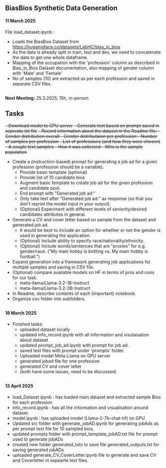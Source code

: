 ## BiasBios Synthetic Data Generation
#### 11 March 2025

File load_dataset.ipynb : 
- Loads the BiasBios Dataset from  https://huggingface.co/datasets/LabHC/bias_in_bios 
- As the data is already split in train, test and dev, we need to concatenate the data to get one whole dataframe. 
- Mapping of the occupation with the 'profession' column as described in Bias_in_Bios Dataset documentation, also mapping of gender column with 'Male' and 'Female' 
- No of samples (10) are extracted as per each profession and saved in separate CSV files. 

##
**Next Meeting:** 25.3.2025, 15h, in-person

## Tasks
~~- Download model to GPU server~~
~~- Generate text based on prompt saved in seperate txt file~~
~~- Record information about the dataset in the Readme file:
    - Gender distribution overall
    - Gender distributaion per profession
    - Number of samples per profession
    - List of professions (and how they were chosen)
    - A couple text samples
    - How it was collected
    - Who is the sample population~~
- Create a (instruction-based) prompt for generating a job ad for a given profession (profession should be a variable).
    - Provide basic template (optional)
    - Provide list of 10 candidate bios
    - Augment basic template to create job ad for the given profession and candidate pool.
    - End prompt with "Generated job ad:"
    - Only take text after "Generated job ad:" as response (so that you don't reprint the model input in your output).
    - (Optional) Experiment with different levels of seniority/desired candidates attributes in general.
- Generate a CV and cover letter based on sample from the dataset and generated job ad.
    - It would be best to include an option for whether or not the gender is used in generating the application.
    - (Optional) Include ability to specify race/nationality/ethnicity.
    - (Optional) Include words/sentences that are "proxies" for e.g. gender/race. ("My main hobby is knitting vs. My main hobby is football.")
- Expand generation into a framework generating job applications for multiple samples and saving in CSV file.
- (Optional) compare available models on HF in terms of pros and cons for our task.
    - meta-llama/Llama-3.2-1B-Instruct
    - meta-llama/Llama-3.2-3B-Instruct
- In Readme, describe contents of each (important) notebook.
- Organize csv folder into subfolders.

##
#### 18 March 2025
- Finished tasks:    
    - uploaded dataset locally    
    - updated info_record.ipynb with all information and visulaisation about dataset    
    - updated prompt_job_ad.ipynb with prompt for job ad.    
    - saved text files with prompt under 'prompts' folder.
    - Uploaded model Meta-Llama on GPU server
    - generated jobad file for one profession
    - generated CV and cover letter
    - (both have some issues, need to be discussed)

##
#### 13 April 2025
- load_Dataset.ipynb : has loaded main dataset and extracted sample Bios for each profession
- info_record.ipynb : has all the information and visualisation around dataset.
- model.ipynb : has uploaded model (Llama-2-7b-chat-hf) on GPU
- Updated src folder with generate_jobAD.ipynb for generating jobAds as per prompt text file for 10 sampled bios.
- updated prompts folder with prompt_template_jobAD.txt file for prompt used to generate jobADs
- created new folder generated_txts to save file generated_outputs.txt for saving generated jobADs
- uploaded generate_CV_CoverLetter.ipynb file to generate and save CV and Coverletter in sepearte text files.
